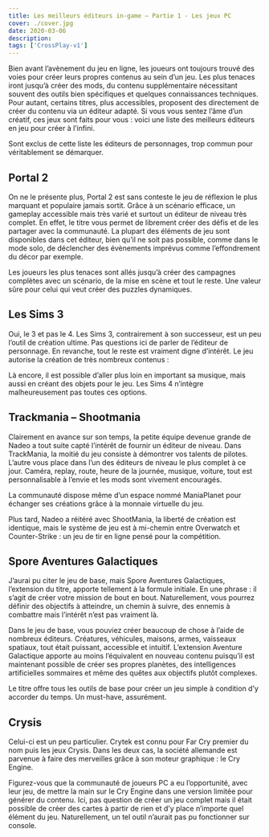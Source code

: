 ```yaml
---
title: Les meilleurs éditeurs in-game – Partie 1 - Les jeux PC
cover: ./cover.jpg
date: 2020-03-06
description:
tags: ['CrossPlay-v1']
---
```


Bien avant l’avènement du jeu en ligne, les joueurs ont toujours trouvé des voies pour créer leurs propres contenus au sein d’un jeu. Les plus tenaces iront jusqu’à créer des mods, du contenu supplémentaire nécessitant souvent des outils bien spécifiques et quelques connaissances techniques. Pour autant, certains titres, plus accessibles, proposent des directement de créer du contenu via un éditeur adapté. Si vous vous sentez l’âme d’un créatif, ces jeux sont faits pour vous : voici une liste des meilleurs éditeurs en jeu pour créer à l’infini.

Sont exclus de cette liste les éditeurs de personnages, trop commun pour véritablement se démarquer.

## Portal 2

On ne le présente plus, Portal 2 est sans conteste le jeu de réflexion le plus marquant et populaire jamais sortit. Grâce à un scénario efficace, un gameplay accessible mais très varié et surtout un éditeur de niveau très complet. En effet, le titre vous permet de librement créer des défis et de les partager avec la communauté. La plupart des éléments de jeu sont disponibles dans cet éditeur, bien qu’il ne soit pas possible, comme dans le mode solo, de déclencher des évènements imprévus comme l’effondrement du décor par exemple.

Les joueurs les plus tenaces sont allés jusqu’à créer des campagnes complètes avec un scénario, de la mise en scène et tout le reste. Une valeur sûre pour celui qui veut créer des puzzles dynamiques.

## Les Sims 3

Oui, le 3 et pas le 4. Les Sims 3, contrairement à son successeur, est un peu l’outil de création ultime. Pas questions ici de parler de l’éditeur de personnage. En revanche, tout le reste est vraiment digne d’intérêt. Le jeu autorise la création de très nombreux contenus :

Là encore, il est possible d’aller plus loin en important sa musique, mais aussi en créant des objets pour le jeu. Les Sims 4 n’intègre malheureusement pas toutes ces options.

## Trackmania – Shootmania

Clairement en avance sur son temps, la petite équipe devenue grande de Nadeo a tout suite capté l’intérêt de fournir un éditeur de niveau. Dans TrackMania, la moitié du jeu consiste à démontrer vos talents de pilotes. L’autre vous place dans l’un des éditeurs de niveau le plus complet à ce jour. Caméra, replay, route, heure de la journée, musique, voiture, tout est personnalisable à l’envie et les mods sont vivement encouragés.

La communauté dispose même d’un espace nommé ManiaPlanet pour échanger ses créations grâce à la monnaie virtuelle du jeu.

Plus tard, Nadeo a réitéré avec ShootMania, la liberté de création est identique, mais le système de jeu est à mi-chemin entre Overwatch et Counter-Strike : un jeu de tir en ligne pensé pour la compétition.

## Spore Aventures Galactiques

J’aurai pu citer le jeu de base, mais Spore Aventures Galactiques, l’extension du titre, apporte tellement à la formule initiale. En une phrase : il s’agit de créer votre mission de bout en bout. Naturellement, vous pourrez définir des objectifs à atteindre, un chemin à suivre, des ennemis à combattre mais l’intérêt n’est pas vraiment là.

Dans le jeu de base, vous pouviez créer beaucoup de chose à l’aide de nombreux éditeurs. Créatures, véhicules, maisons, armes, vaisseaux spatiaux, tout était puissant, accessible et intuitif. L’extension Aventure Galactique apporte au moins l’équivalent en nouveau contenu puisqu’il est maintenant possible de créer ses propres planètes, des intelligences artificielles sommaires et même des quêtes aux objectifs plutôt complexes.

Le titre offre tous les outils de base pour créer un jeu simple à condition d’y accorder du temps. Un must-have, assurément.

## Crysis

Celui-ci est un peu particulier. Crytek est connu pour Far Cry premier du nom puis les jeux Crysis. Dans les deux cas, la société allemande est parvenue à faire des merveilles grâce à son moteur graphique : le Cry Engine.

Figurez-vous que la communauté de joueurs PC a eu l’opportunité, avec leur jeu, de mettre la main sur le Cry Engine dans une version limitée pour générer du contenu. Ici, pas question de créer un jeu complet mais il était possible de créer des cartes à partir de rien et d’y place n’importe quel élément du jeu. Naturellement, un tel outil n’aurait pas pu fonctionner sur console.
